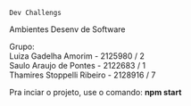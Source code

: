 `Dev Challengs`

Ambientes Desenv de Software

Grupo:</br>
Luiza Gadelha Amorim - 2125980 / 2</br>
Saulo Araujo de Pontes - 2122683 / 1</br>
Thamires Stoppelli Ribeiro - 2128916 / 7</br>

Pra inciar o projeto, use o comando: <b>npm start</b>
